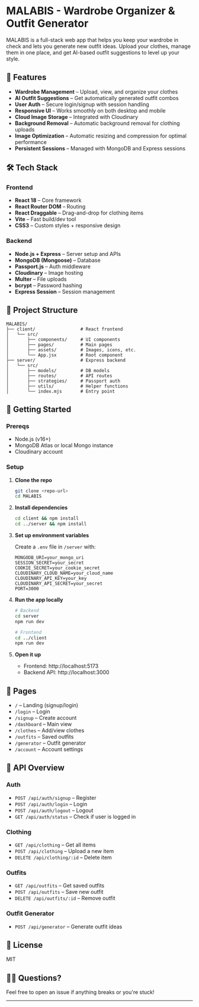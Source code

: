 # MALABIS - Wardrobe Organizer & Outfit Generator

MALABIS is a full-stack web app that helps you keep your wardrobe in check and lets you generate new outfit ideas. Upload your clothes, manage them in one place, and get AI-based outfit suggestions to level up your style.

## 🚀 Features

- **Wardrobe Management** – Upload, view, and organize your clothes  
- **AI Outfit Suggestions** – Get automatically generated outfit combos  
- **User Auth** – Secure login/signup with session handling  
- **Responsive UI** – Works smoothly on both desktop and mobile  
- **Cloud Image Storage** – Integrated with Cloudinary
- **Background Removal** – Automatic background removal for clothing uploads  
- **Image Optimization** – Automatic resizing and compression for optimal performance  
- **Persistent Sessions** – Managed with MongoDB and Express sessions  

## 🛠️ Tech Stack

### Frontend
- **React 18** – Core framework  
- **React Router DOM** – Routing  
- **React Draggable** – Drag-and-drop for clothing items  
- **Vite** – Fast build/dev tool  
- **CSS3** – Custom styles + responsive design  

### Backend
- **Node.js + Express** – Server setup and APIs  
- **MongoDB (Mongoose)** – Database  
- **Passport.js** – Auth middleware  
- **Cloudinary** – Image hosting  
- **Multer** – File uploads  
- **bcrypt** – Password hashing  
- **Express Session** – Session management  

## 📁 Project Structure

```
MALABIS/
├── client/                 # React frontend
│   └── src/
│       ├── components/     # UI components
│       ├── pages/          # Main pages
│       ├── assets/         # Images, icons, etc.
│       └── App.jsx         # Root component
├── server/                 # Express backend
│   └── src/
│       ├── models/         # DB models
│       ├── routes/         # API routes
│       ├── strategies/     # Passport auth
│       ├── utils/          # Helper functions
│       └── index.mjs       # Entry point
```

## 🧰 Getting Started

### Prereqs

- Node.js (v16+)
- MongoDB Atlas or local Mongo instance
- Cloudinary account

### Setup

1. **Clone the repo**
   ```bash
   git clone <repo-url>
   cd MALABIS
   ```

2. **Install dependencies**
   ```bash
   cd client && npm install
   cd ../server && npm install
   ```

3. **Set up environment variables**

   Create a `.env` file in `/server` with:

   ```env
   MONGODB_URI=your_mongo_uri
   SESSION_SECRET=your_secret
   COOKIE_SECRET=your_cookie_secret
   CLOUDINARY_CLOUD_NAME=your_cloud_name
   CLOUDINARY_API_KEY=your_key
   CLOUDINARY_API_SECRET=your_secret
   PORT=3000
   ```

4. **Run the app locally**
   ```bash
   # Backend
   cd server
   npm run dev

   # Frontend
   cd ../client
   npm run dev
   ```

5. **Open it up**
   - Frontend: http://localhost:5173  
   - Backend API: http://localhost:3000  

## 📱 Pages

- `/` – Landing (signup/login)  
- `/login` – Login  
- `/signup` – Create account  
- `/dashboard` – Main view  
- `/clothes` – Add/view clothes  
- `/outfits` – Saved outfits  
- `/generator` – Outfit generator  
- `/account` – Account settings  

## 🔌 API Overview

### Auth
- `POST /api/auth/signup` – Register  
- `POST /api/auth/login` – Login  
- `POST /api/auth/logout` – Logout  
- `GET /api/auth/status` – Check if user is logged in  

### Clothing
- `GET /api/clothing` – Get all items  
- `POST /api/clothing` – Upload a new item  
- `DELETE /api/clothing/:id` – Delete item  

### Outfits
- `GET /api/outfits` – Get saved outfits  
- `POST /api/outfits` – Save new outfit  
- `DELETE /api/outfits/:id` – Remove outfit  

### Outfit Generator
- `POST /api/generator` – Generate outfit ideas  

## 📄 License

MIT

## 🙋‍♂️ Questions?

Feel free to open an issue if anything breaks or you're stuck!

---

